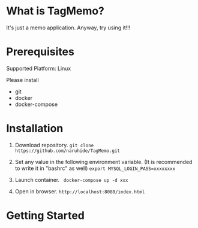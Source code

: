 # What is TagMemo?

It's just a memo application. Anyway, try using it!!!

# Prerequisites

Supported Platform: Linux

Please install
- git
- docker
- docker-compose

# Installation

1. Download repository.
``` git clone https://github.com/naruhide/TagMemo.git ```

2. Set any value in the following environment variable. (It is recommended to write it in "bashrc" as well)
``` export MYSQL_LOGIN_PASS=xxxxxxxx ```

3. Launch container.
``` docker-compose up -d xxx```

4. Open in browser. 
``` http://localhost:8080/index.html ```

# Getting Started
